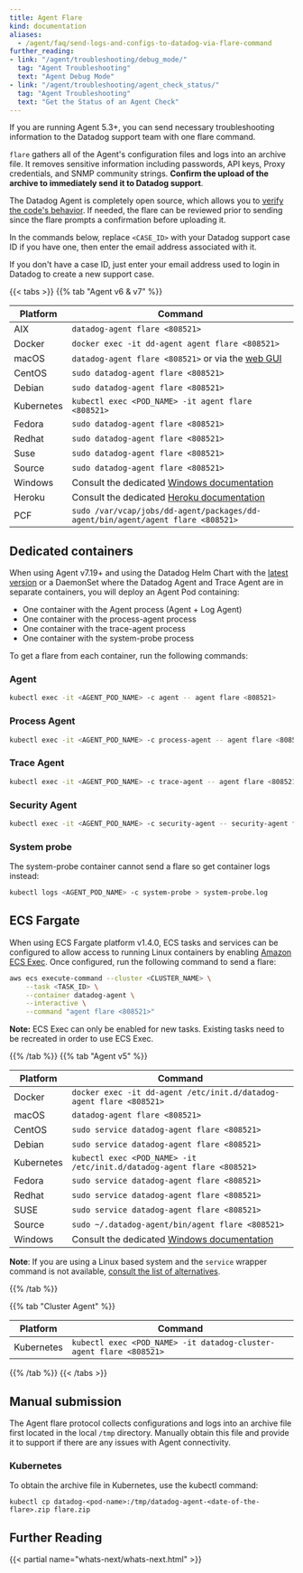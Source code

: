 ```yaml
---
title: Agent Flare
kind: documentation
aliases:
  - /agent/faq/send-logs-and-configs-to-datadog-via-flare-command
further_reading:
- link: "/agent/troubleshooting/debug_mode/"
  tag: "Agent Troubleshooting"
  text: "Agent Debug Mode"
- link: "/agent/troubleshooting/agent_check_status/"
  tag: "Agent Troubleshooting"
  text: "Get the Status of an Agent Check"
---
```


If you are running Agent 5.3+, you can send necessary troubleshooting information to the Datadog support team with one flare command.

`flare` gathers all of the Agent's configuration files and logs into an archive file. It removes sensitive information including passwords, API keys, Proxy credentials, and SNMP community strings. **Confirm the upload of the archive to immediately send it to Datadog support**.

The Datadog Agent is completely open source, which allows you to [verify the code's behavior][1]. If needed, the flare can be reviewed prior to sending since the flare prompts a confirmation before uploading it.

In the commands below, replace `<CASE_ID>` with your Datadog support case ID if you have one, then enter the email address associated with it.

If you don't have a case ID, just enter your email address used to login in Datadog to create a new support case.

{{< tabs >}}
{{% tab "Agent v6 & v7" %}}

| Platform   | Command                                                 |
|------------|---------------------------------------------------------|
| AIX        | `datadog-agent flare <808521>`                         |
| Docker     | `docker exec -it dd-agent agent flare <808521>`        |
| macOS      | `datadog-agent flare <808521>` or via the [web GUI][1] |
| CentOS     | `sudo datadog-agent flare <808521>`                    |
| Debian     | `sudo datadog-agent flare <808521>`                    |
| Kubernetes | `kubectl exec <POD_NAME> -it agent flare <808521>`     |
| Fedora     | `sudo datadog-agent flare <808521>`                    |
| Redhat     | `sudo datadog-agent flare <808521>`                    |
| Suse       | `sudo datadog-agent flare <808521>`                    |
| Source     | `sudo datadog-agent flare <808521>`                    |
| Windows    | Consult the dedicated [Windows documentation][2]        |
| Heroku     | Consult the dedicated [Heroku documentation][3]         |
| PCF     | `sudo /var/vcap/jobs/dd-agent/packages/dd-agent/bin/agent/agent flare <808521>`             |

## Dedicated containers

When using Agent v7.19+ and using the Datadog Helm Chart with the [latest version][4] or a DaemonSet where the Datadog Agent and Trace Agent are in separate containers, you will deploy an Agent Pod containing:

* One container with the Agent process (Agent + Log Agent)
* One container with the process-agent process
* One container with the trace-agent process
* One container with the system-probe process

To get a flare from each container, run the following commands:

### Agent

```bash
kubectl exec -it <AGENT_POD_NAME> -c agent -- agent flare <808521>
```

### Process Agent

```bash
kubectl exec -it <AGENT_POD_NAME> -c process-agent -- agent flare <808521> --local
```

### Trace Agent

```bash
kubectl exec -it <AGENT_POD_NAME> -c trace-agent -- agent flare <808521> --local
```

### Security Agent

```bash
kubectl exec -it <AGENT_POD_NAME> -c security-agent -- security-agent flare <808521>
```

### System probe

The system-probe container cannot send a flare so get container logs instead:

```bash
kubectl logs <AGENT_POD_NAME> -c system-probe > system-probe.log
```

## ECS Fargate

When using ECS Fargate platform v1.4.0, ECS tasks and services can be configured to allow access to running Linux containers by enabling [Amazon ECS Exec][5]. Once configured, run the following command to send a flare:

```bash
aws ecs execute-command --cluster <CLUSTER_NAME> \
    --task <TASK_ID> \
    --container datadog-agent \
    --interactive \
    --command "agent flare <808521>"
```

**Note:** ECS Exec can only be enabled for new tasks. Existing tasks need to be recreated in order to use ECS Exec.

[1]: /agent/basic_agent_usage/#gui
[2]: /agent/basic_agent_usage/windows/#agent-v6
[3]: /agent/faq/heroku-troubleshooting/#send-a-flare
[4]: https://github.com/DataDog/helm-charts/blob/master/charts/datadog/CHANGELOG.md
[5]: https://docs.aws.amazon.com/AmazonECS/latest/developerguide/ecs-exec.html
{{% /tab %}}
{{% tab "Agent v5" %}}

| Platform   | Command                                                                 |
|------------|-------------------------------------------------------------------------|
| Docker     | `docker exec -it dd-agent /etc/init.d/datadog-agent flare <808521>`    |
| macOS      | `datadog-agent flare <808521>`                                         |
| CentOS     | `sudo service datadog-agent flare <808521>`                            |
| Debian     | `sudo service datadog-agent flare <808521>`                            |
| Kubernetes | `kubectl exec <POD_NAME> -it /etc/init.d/datadog-agent flare <808521>` |
| Fedora     | `sudo service datadog-agent flare <808521>`                            |
| Redhat     | `sudo service datadog-agent flare <808521>`                            |
| SUSE       | `sudo service datadog-agent flare <808521>`                            |
| Source     | `sudo ~/.datadog-agent/bin/agent flare <808521>`                       |
| Windows    | Consult the dedicated [Windows documentation][1]                        |

**Note**: If you are using a Linux based system and the `service` wrapper command is not available, [consult the list of alternatives][2].

[1]: /agent/basic_agent_usage/windows/#agent-v5
[2]: /agent/faq/agent-v6-changes/?tab=linux#service-lifecycle-commands
{{% /tab %}}

{{% tab "Cluster Agent" %}}

| Platform   | Command                                                             |
|------------|---------------------------------------------------------------------|
| Kubernetes | `kubectl exec <POD_NAME> -it datadog-cluster-agent flare <808521>` |

{{% /tab %}}
{{< /tabs >}}

## Manual submission

The Agent flare protocol collects configurations and logs into an archive file first located in the local `/tmp` directory.
Manually obtain this file and provide it to support if there are any issues with Agent connectivity.

### Kubernetes
To obtain the archive file in Kubernetes, use the kubectl command:
```
kubectl cp datadog-<pod-name>:/tmp/datadog-agent-<date-of-the-flare>.zip flare.zip
```

## Further Reading

{{< partial name="whats-next/whats-next.html" >}}

[1]: https://github.com/DataDog/dd-agent/blob/master/utils/flare.py

